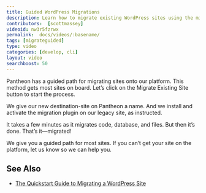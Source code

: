 ```yaml
---
title: Guided WordPress Migrations
description: Learn how to migrate existing WordPress sites using the migration plugin.
contributors:  [scottmassey]
videoid: nw3r5fzrwx
permalink:  docs/videos/:basename/
tags: [migrateguided]
type: video
categories: [develop, cli]
layout: video
searchboost: 50
---
```

Pantheon has a guided path for migrating sites onto our platform. This method gets most sites on board. Let’s click on the Migrate Existing Site button to start the process.

We give our new destination-site on Pantheon a name. And we install and activate the migration plugin on our legacy site, as instructed.

It takes a few minutes as it migrates code, database, and files. But then it’s done. That’s it—migrated!


We give you a guided path for most sites. If you can’t get your site on the platform, let us know so we can help you.

## See Also
* <a href="https://pantheon.io/resources/quickstart-guide-migrating-wordpress-site" target="blank">The Quickstart Guide to Migrating a WordPress Site <span class="glyphicons glyphicons-new-window-alt"></span></a>

